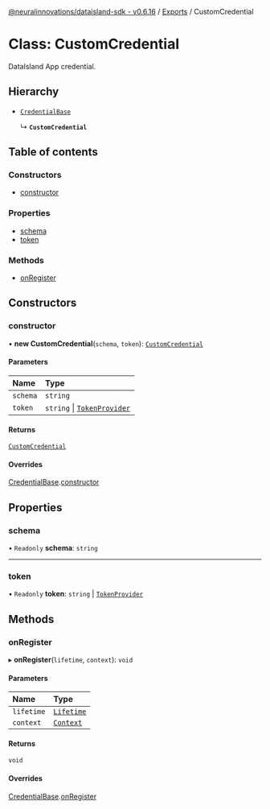 [@neuralinnovations/dataisland-sdk - v0.6.16](../../README.md) / [Exports](../modules.md) / CustomCredential

# Class: CustomCredential

DataIsland App credential.

## Hierarchy

- [`CredentialBase`](CredentialBase.md)

  ↳ **`CustomCredential`**

## Table of contents

### Constructors

- [constructor](CustomCredential.md#constructor)

### Properties

- [schema](CustomCredential.md#schema)
- [token](CustomCredential.md#token)

### Methods

- [onRegister](CustomCredential.md#onregister)

## Constructors

### constructor

• **new CustomCredential**(`schema`, `token`): [`CustomCredential`](CustomCredential.md)

#### Parameters

| Name | Type |
| :------ | :------ |
| `schema` | `string` |
| `token` | `string` \| [`TokenProvider`](../modules.md#tokenprovider) |

#### Returns

[`CustomCredential`](CustomCredential.md)

#### Overrides

[CredentialBase](CredentialBase.md).[constructor](CredentialBase.md#constructor)

## Properties

### schema

• `Readonly` **schema**: `string`

___

### token

• `Readonly` **token**: `string` \| [`TokenProvider`](../modules.md#tokenprovider)

## Methods

### onRegister

▸ **onRegister**(`lifetime`, `context`): `void`

#### Parameters

| Name | Type |
| :------ | :------ |
| `lifetime` | [`Lifetime`](Lifetime.md) |
| `context` | [`Context`](Context.md) |

#### Returns

`void`

#### Overrides

[CredentialBase](CredentialBase.md).[onRegister](CredentialBase.md#onregister)
